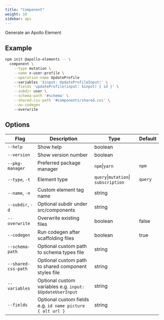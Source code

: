 ```yaml
---
title: "Component"
weight: 10
sidebar: api
---
```


Generate an Apollo Element

## Example

```bash copy
npm init @apollo-elements -- \
  component \
    --type mutation \
    --name x-user-profile \
    --operation-name UpdateProfile
    --variables '$input: UpdateProfileInput!' \
    --fields 'updateProfile(input: $input) { id }' \
    --subdir user \
    --schema-path '#schema' \
    --shared-css-path '#components/shared.css' \
    --no-codegen
    --overwrite
```

## Options

| Flag                | Description                                               | Type                                 | Default |
| ------------------- | --------------------------------------------------------- | ------------------------------------ | ------- |
| `--help`            | Show help                                                 | boolean                              |         |
| `--version`         | Show version number                                       | boolean                              |         |
| `--pkg-manager`     | Preferred package manager                                 | `npm`\|`yarn`                        | `npm`   |
| `--type`, `-t`      | Element type                                              | `query`\|`mutation`\| `subscription` | `query` |
| `--name`, `-n`      | Custom element tag name                                   | string                               |         |
| `--subdir`, `-d`    | Optional subdir under src/components                      | string                               |         |
| `--overwrite`       | Overwrite existing files                                  | boolean                              | false   |
| `--codegen`         | Run codegen after scaffolding files                       | boolean                              | true    |
| `--schema-path`     | Optional custom path to schema types file                 | string                               |         |
| `--shared-css-path` | Optional custom path to shared component styles file      | string                               |         |
| `--variables`       | Optional custom variables e.g. `input: $UpdateUserInput`  | string                               |         |
| `--fields`          | Optional custom fields e.g. `id name picture { alt url }` | string                               |         |
